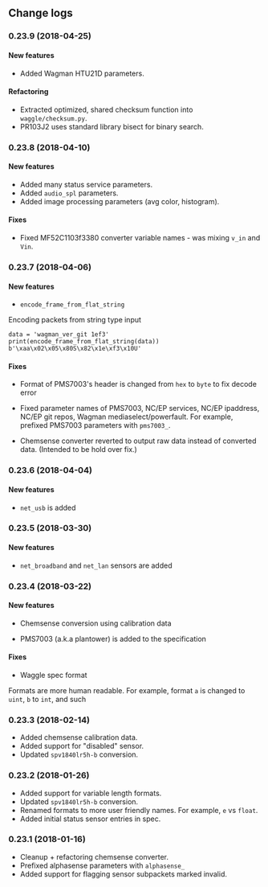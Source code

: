 ## Change logs

### 0.23.9 (2018-04-25)
#### New features

* Added Wagman HTU21D parameters.

#### Refactoring

* Extracted optimized, shared checksum function into `waggle/checksum.py`.
* PR103J2 uses standard library bisect for binary search.

### 0.23.8 (2018-04-10)
#### New features

* Added many status service parameters.
* Added `audio_spl` parameters.
* Added image processing parameters (avg color, histogram).

#### Fixes

* Fixed MF52C1103f3380 converter variable names - was mixing `v_in` and `Vin`.

### 0.23.7 (2018-04-06)
#### New features
* `encode_frame_from_flat_string`

Encoding packets from string type input
```
data = 'wagman_ver_git 1ef3'
print(encode_frame_from_flat_string(data))
b'\xaa\x02\x05\x80S\x82\x1e\xf3\x10U'
```

#### Fixes
* Format of PMS7003's header is changed from `hex` to `byte` to fix decode error

* Fixed parameter names of PMS7003, NC/EP services, NC/EP ipaddress, NC/EP git repos, Wagman mediaselect/powerfault. For example, prefixed PMS7003 parameters with `pms7003_`.

* Chemsense converter reverted to output raw data instead of converted data. (Intended to be hold over fix.)

### 0.23.6 (2018-04-04)
#### New features
* `net_usb` is added

### 0.23.5 (2018-03-30)
#### New features
* `net_broadband` and `net_lan` sensors are added

### 0.23.4 (2018-03-22)
#### New features
* Chemsense conversion using calibration data

* PMS7003 (a.k.a plantower) is added to the specification

#### Fixes
* Waggle spec format

Formats are more human readable. For example, format `a` is changed to `uint`, `b` to `int`, and such

### 0.23.3 (2018-02-14)

* Added chemsense calibration data.
* Added support for "disabled" sensor.
* Updated `spv1840lr5h-b` conversion.

### 0.23.2 (2018-01-26)

* Added support for variable length formats.
* Updated `spv1840lr5h-b` conversion.
* Renamed formats to more user friendly names. For example, `e` vs `float`.
* Added initial status sensor entries in spec.

### 0.23.1 (2018-01-16)

* Cleanup + refactoring chemsense converter.
* Prefixed alphasense parameters with `alphasense_`
* Added support for flagging sensor subpackets marked invalid.
